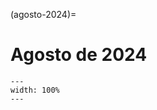 (agosto-2024)=

# Agosto de 2024

```{figure} ../imagens/calendario/2024/calendario-2024-08.png
---
width: 100%
---
```


